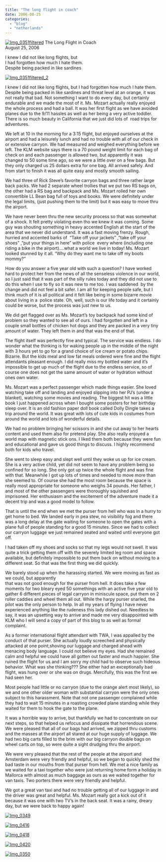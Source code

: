 ```yaml
---
title: "The long flight in coach"
date: 2006-08-25
categories: 
  - "blog"
  - "netherlands"
---
```


 [![Img_0351filtered](https://pub-ac94b3f306b24c0dba4238943c97f2e1.r2.dev/2008/05/07/img_0351filtered.png "Img_0351filtered")](https://pub-ac94b3f306b24c0dba4238943c97f2e1.r2.dev/photos/uncategorized/2008/05/07/img_0351filtered.png) The Long Flight in Coach  
August 25, 2006

I knew I did not like long flights, but  
I had forgotten how much I hate them.  
Despite being packed in like sardines

<!--more-->

[![Img_0351filtered_2](https://pub-ac94b3f306b24c0dba4238943c97f2e1.r2.dev/2008/05/07/img_0351filtered_2.png "Img_0351filtered_2")](https://pub-ac94b3f306b24c0dba4238943c97f2e1.r2.dev/photos/uncategorized/2008/05/07/img_0351filtered_2.png)

I knew I did not like long flights, but I had forgotten how much I hate them. Despite being packed in like sardines and threat level at an orange, it was not really that bad. Not something I want to do every day, but certainly endurable and we made the most of it. Ms. Mozart actually really enjoyed the whole process and had a ball. It was her first flight as we have avoided planes due to the 9/11 hassles as well as her being a very active toddler. There is so much beauty in California that we just did lots of  road trips for adventures.

We left at 10 in the morning for a 3:15 flight, but enjoyed ourselves at the airport and had a leisurely lunch and had no trouble with all of our check in or extensive carryon. We had measured and weighed everything before we left. The KLM website says there is a 70 pound weight limit for each bag of check on and each passenger is allowed two, but apparently it was changed to 50 some time ago, so we were a little over on a few bags. But they only charged us 25 dollars extra for one bag. All arrived safely. And from start to finish it was all quite easy and mostly smooth sailing.

We had three of Rick Steve’s favorite carryon bags and three rather large back packs. We had 2 separate wheel trollies that we put two RS bags on, the other had a RS bag and backpack and Ms. Mozart rolled her own convertible LL Bean bag full of toys and books. We were definitely under the legal limits, (just pushing them to the limit) but it was easy to move thru the airport.

We have never been thru the new security process so that was somewhat of a shock. It felt pretty violating even tho we knew it was coming. Some guy was shouting something in heavy accented English at the start of the area that we never did understand. It was a fast moving frenzy. Rough, hurried and accented barks of  “Take off your jackets” ,”take off your shoes” ,”put your things in here” with police  every where (including one riding a bike in the airport)....what a world we live in today! Ms. Mozart looked stunned by it all. “Why do they want me to take off my boots mommy?”

How do you answer a five year old with such a question? I have worked hard to protect her from the news of all the senseless violence in our world, so I just said that it was part of the silly rules today and they did not use to do this when I use to fly so it was new to me too. I was saddened  by the change and did not feel a bit safer. I am all for keeping people safe, but I think much of it is all political and it felt like being in some bizarre movie about living in a  police state. Oh, well, such is our life today and it certainly could be worse, but the process was just new to us.

We did get flagged over as Ms. Mozart’s toy backpack had some kind of problem so they wanted to see all of ours. I had forgotten and left in a couple small bottles of chicken hot dogs and they are packed in a very tiny amount of water. They left them in and that was the end of that.

The flight itself was perfectly fine and typical. The service was endless. I do wonder what the thinking is for waking people up in the middle of the night with 3 hours yet to go for a grand choice of ice cream or potato chips. Bizarre. But the kids meal and low fat meals ordered were fine and the flight attendants pleasant enough. I did really miss my bottled water and it’s impossible to get up much of the flight due to the endless service, so of course one does not get the same amount of water or hydration without ones own water.

Ms. Mozart was a perfect passenger which made things easier. She loved watching take off and landing and enjoyed slipping into her PJ’s (under a blanket), watching some movies and reading. The biggest hit was a little book I just happened across when I bought some posters for her birthday sleep over. It is an old fashion paper doll book called Dolly Dingle takes a trip around the world. It was great with lots of cute kids in costumes from around the world and lots of wonderful details.

We had no problem bringing her scissors in and she cut away to her hearts content and used them also for pretend play. She also really enjoyed a world map with magnetic stick ons. I liked them both because they were fun and educational and gave us good things to discuss. I highly recommend both for kids who travel.

She went to sleep easy and slept well until they woke us up for ice cream. She is a very active child, yet did not seem to have any problem being so confined for so long. She only got up twice the whole flight and was fine with that. Meanwhile I got up lots of times and needed to move more than she seemed to. Of course she had the most room because the space is really most appropriate for someone who weighs 34 pounds. Her father, I and most of the other passengers were thoroughly squished and imprisoned. Her enthusiasm and the excitement of the adventure made it a decent trip and was a good model to follow.

That is until the end when we met the purser from hell who was in a hurry to get home to bed. We landed early in pea stew, no visibility fog and there was a long delay at the gate waiting for someone to open the gates with a plane full of people standing for a good 15 minutes. Since we had to collect our carryon luggage we just remained seated and waited until everyone got off.

I had taken off my shoes and socks so that my legs would not swell. It was quite a trick getting them off with the severely limited leg room and space available, but definitely impossible to put them back on without moving to a different seat. So that was the first thing we did quickly.

We barely stood up when the harassing started. We were moving as fast as we could, but apparently  
that was not good enough for the purser from hell. It does take a few moments for two bleary eyed 50 somethings with an active five year old to gather 6 different pieces of legal carryon in miniscule space, put them on 2 roller caddies and wheel them all out. While the harpy purser snarled, the pilot was the only person to help. In all my years of flying I have never experienced anything like the rudeness this lady dished out. Needless to say, it was an upsetting way to arrive and made me very disappointed with KLM who I will send a copy of part of this blog to as well as formal complaint.

As a former international flight attendant with TWA, I was appalled by the conduct of that purser. She actually loudly screeched and physically attacked at one point,shoving our luggage and charged ahead with menacing body language. I could not believe my eyes. Had she remained calm and helpful we could have all gotten out faster and much happier. She ruined the flight for us and I am sorry my child had to observe such hideous behavior. What was she thinking??? She either had an exceptionally bad flight, was hung over or she was on drugs. Mercifully, this was the first we had seen her.

Most people had little or no carryon (due to the orange alert most likely), so we and one other older woman with substantial carryon were the only ones subject to this harassment. Note that not one passenger complained while they had to wait 15 minutes in a roasting crowded plane standing while they waited for them to hook the gate to the plane.

It was a horrible way to arrive, but thankfully we had to concentrate on our next steps, so that helped us refocus and dissipate that horrendous scene. We were pleased that all of our bags had arrived, we zipped thru customs and the masses at the airport all stared at our huge supply of luggage. We had two big carts filled to the brim with our big carryon double bags on wheel carts on top, so were quite a sight drudging thru the airport.

We were very pleased that the rest of the people at the airport and Amsterdam were very friendly and helpful, so we began to quickly shed the bad taste in our mouths from that purser from hell. We met a nice family as we waited for a taxi together who were just returning home form a holiday in Mallorca with almost as much baggage as ours as we waited together for van taxis. Two porters there were very friendly and helpful.

We got a great van taxi and had no trouble getting all of our luggage in and the driver was great and helpful. Ms. Mozart really got a kick out of it because it was one with two TV’s in the back seat. It was a rainy, dreary day, but we were back to happy again!

[![Img_0349](https://pub-ac94b3f306b24c0dba4238943c97f2e1.r2.dev/2008/05/07/img_0349.png "Img_0349")](https://pub-ac94b3f306b24c0dba4238943c97f2e1.r2.dev/photos/uncategorized/2008/05/07/img_0349.png)

[![Img_0416](https://pub-ac94b3f306b24c0dba4238943c97f2e1.r2.dev/2008/05/07/img_0416.png "Img_0416")](https://pub-ac94b3f306b24c0dba4238943c97f2e1.r2.dev/photos/uncategorized/2008/05/07/img_0416.png)

[![Img_0418](https://pub-ac94b3f306b24c0dba4238943c97f2e1.r2.dev/2008/05/07/img_0418.png "Img_0418")](https://pub-ac94b3f306b24c0dba4238943c97f2e1.r2.dev/photos/uncategorized/2008/05/07/img_0418.png)

[![Img_0420](https://pub-ac94b3f306b24c0dba4238943c97f2e1.r2.dev/2008/05/07/img_0420.png "Img_0420")](https://pub-ac94b3f306b24c0dba4238943c97f2e1.r2.dev/photos/uncategorized/2008/05/07/img_0420.png)

[![Img_0350](https://pub-ac94b3f306b24c0dba4238943c97f2e1.r2.dev/2008/05/07/img_0350.png "Img_0350")](https://pub-ac94b3f306b24c0dba4238943c97f2e1.r2.dev/photos/uncategorized/2008/05/07/img_0350.png)

